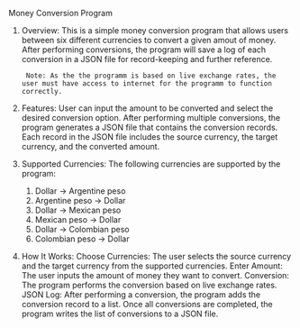 Money Conversion Program
1. Overview: 
      This is a simple money conversion program that allows users between six different currencies to convert a given amout of money. 
      After performing conversions, the program will save a log of each conversion in a JSON file for record-keeping and further reference.
  
        Note: As the the programm is based on live exchange rates, the user must have access to internet for the programm to function correctly. 

2. Features:
User can input the amount to be converted and select the desired conversion option.
After performing multiple conversions, the program generates a JSON file that contains the conversion records.
Each record in the JSON file includes the source currency, the target currency, and the converted amount.

3. Supported Currencies:
The following currencies are supported by the program:

   1) Dollar -> Argentine peso
   2) Argentine peso -> Dollar
   3) Dollar -> Mexican peso
   4) Mexican peso -> Dollar
   5) Dollar -> Colombian peso
   6) Colombian peso -> Dollar

4. How It Works:
Choose Currencies: The user selects the source currency and the target currency from the supported currencies.
Enter Amount: The user inputs the amount of money they want to convert.
Conversion: The program performs the conversion based on live exchange rates.
JSON Log: After performing a conversion, the program adds the conversion record to a list. Once all conversions are completed, the program writes the list of conversions to a JSON file.
